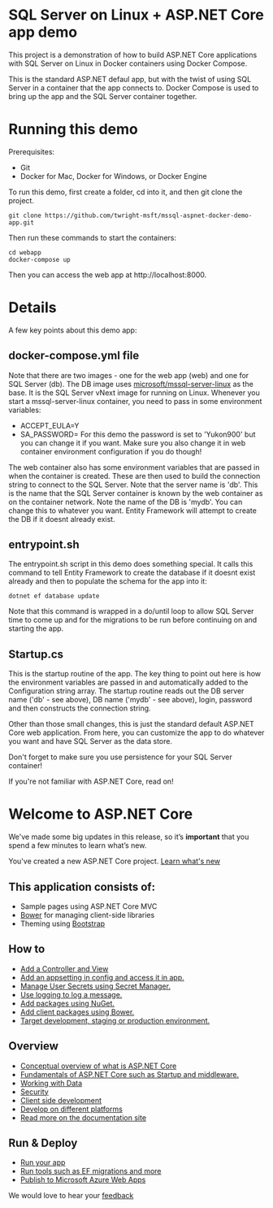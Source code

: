 # SQL Server on Linux + ASP.NET Core app demo
This project is a demonstration of how to build ASP.NET Core applications with SQL Server on Linux in Docker containers using Docker Compose.

This is the standard ASP.NET defaul app, but with the twist of using SQL Server in a container that the app connects to.  Docker Compose is used to bring up the app and the SQL Server container together.

# Running this demo
Prerequisites:
* Git
* Docker for Mac, Docker for Windows, or Docker Engine

To run this demo, first create a folder, cd into it, and then git clone the project.
```
git clone https://github.com/twright-msft/mssql-aspnet-docker-demo-app.git
```

Then run these commands to start the containers:
```
cd webapp
docker-compose up
```

Then you can access the web app at http://localhost:8000.

# Details
A few key points about this demo app:
## docker-compose.yml file
Note that there are two images - one for the web app (web) and one for SQL Server (db).  The DB image uses [microsoft/mssql-server-linux](https://hub.docker.com/r/microsoft/mssql-server-linux/) as the base.  It is the SQL Server vNext image for running on Linux.  Whenever you start a mssql-server-linux container, you need to pass in some environment variables:
* ACCEPT_EULA=Y
* SA_PASSWORD=<your strong SA login password>
For this demo the password is set to 'Yukon900' but you can change it if you want.  Make sure you also change it in web container environment configuration if you do though!

The web container also has some environment variables that are passed in when the container is created.  These are then used to build the connection string to connect to the SQL Server.  Note that the server name is 'db'.  This is the name that the SQL Server container is known by the web container as on the container network.  Note the name of the DB is 'mydb'.  You can change this to whatever you want.  Entity Framework will attempt to create the DB if it doesnt already exist.

## entrypoint.sh
The entrypoint.sh script in this demo does something special.  It calls this command to tell Entity Framework to create the database if it doesnt exist already and then to populate the schema for the app into it:
```
dotnet ef database update
```
Note that this command is wrapped in a do/until loop to allow SQL Server time to come up and for the migrations to be run before continuing on and starting the app.

## Startup.cs
This is the startup routine of the app.  The key thing to point out here is how the environment variables are passed in and automatically added to the Configuration string array.  The startup routine reads out the DB server name ('db' - see above), DB name ('mydb' - see above), login, password and then constructs the connection string.

Other than those small changes, this is just the standard default ASP.NET Core web application.  From here, you can customize the app to do whatever you want and have SQL Server as the data store.

Don't forget to make sure you use persistence for your SQL Server container!

If you're not familiar with ASP.NET Core, read on!

# Welcome to ASP.NET Core

We've made some big updates in this release, so it’s **important** that you spend a few minutes to learn what’s new.

You've created a new ASP.NET Core project. [Learn what's new](https://go.microsoft.com/fwlink/?LinkId=518016)

## This application consists of:

*   Sample pages using ASP.NET Core MVC
*   [Bower](https://go.microsoft.com/fwlink/?LinkId=518004) for managing client-side libraries
*   Theming using [Bootstrap](https://go.microsoft.com/fwlink/?LinkID=398939)

## How to

*   [Add a Controller and View](https://go.microsoft.com/fwlink/?LinkID=398600)
*   [Add an appsetting in config and access it in app.](https://go.microsoft.com/fwlink/?LinkID=699562)
*   [Manage User Secrets using Secret Manager.](https://go.microsoft.com/fwlink/?LinkId=699315)
*   [Use logging to log a message.](https://go.microsoft.com/fwlink/?LinkId=699316)
*   [Add packages using NuGet.](https://go.microsoft.com/fwlink/?LinkId=699317)
*   [Add client packages using Bower.](https://go.microsoft.com/fwlink/?LinkId=699318)
*   [Target development, staging or production environment.](https://go.microsoft.com/fwlink/?LinkId=699319)

## Overview

*   [Conceptual overview of what is ASP.NET Core](https://go.microsoft.com/fwlink/?LinkId=518008)
*   [Fundamentals of ASP.NET Core such as Startup and middleware.](https://go.microsoft.com/fwlink/?LinkId=699320)
*   [Working with Data](https://go.microsoft.com/fwlink/?LinkId=398602)
*   [Security](https://go.microsoft.com/fwlink/?LinkId=398603)
*   [Client side development](https://go.microsoft.com/fwlink/?LinkID=699321)
*   [Develop on different platforms](https://go.microsoft.com/fwlink/?LinkID=699322)
*   [Read more on the documentation site](https://go.microsoft.com/fwlink/?LinkID=699323)

## Run & Deploy

*   [Run your app](https://go.microsoft.com/fwlink/?LinkID=517851)
*   [Run tools such as EF migrations and more](https://go.microsoft.com/fwlink/?LinkID=517853)
*   [Publish to Microsoft Azure Web Apps](https://go.microsoft.com/fwlink/?LinkID=398609)

We would love to hear your [feedback](https://go.microsoft.com/fwlink/?LinkId=518015)
